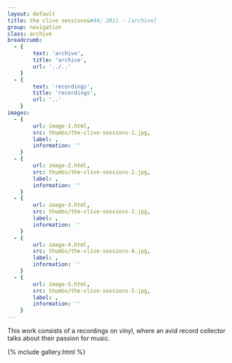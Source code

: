 ```yaml
---
layout: default
title: the clive sessions&#44; 2011 - [archive]
group: navigation
class: archive
breadcrumb:
  - {
  		text: 'archive',
  		title: 'archive',
  		url: '../..'
	}
  - {
  		text: 'recordings',
  		title: 'recordings',
  		url: '..'
	}
images:
  - {
		url: image-1.html, 
		src: thumbs/the-clive-sessions-1.jpg,
		label: ,
		information: ''
	}
  - {
		url: image-2.html, 
		src: thumbs/the-clive-sessions-2.jpg,
		label: ,
		information: ''
	}
  - {
		url: image-3.html, 
		src: thumbs/the-clive-sessions-3.jpg,
		label: ,
		information: ''
	}
  - {
		url: image-4.html, 
		src: thumbs/the-clive-sessions-4.jpg,
		label: ,
		information: ''
	}
  - {
		url: image-5.html, 
		src: thumbs/the-clive-sessions-5.jpg,
		label: ,
		information: ''
	}
---
```


This work consists of a recordings on vinyl, where an avid record collector talks about their passion for music.

{% include gallery.html %}
